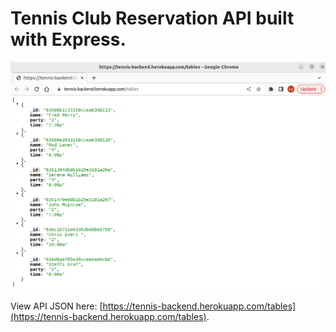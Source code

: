 # Tennis Club Reservation API built with Express.

![Reservation API Screenshot](image.png)

View API JSON here: [https://tennis-backend.herokuapp.com/tables](https://tennis-backend.herokuapp.com/tables).

